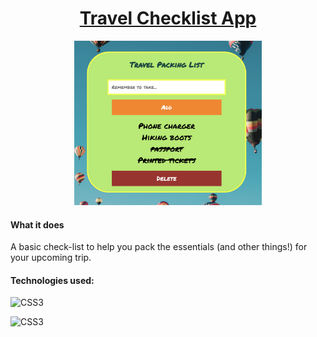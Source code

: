 <h1 align="center"><a href="https://travel-checklist-app.netlify.app/"><strong>Travel Checklist App</strong></a></h1>
<p align="center">
  <img src="assets/demo.png" width="300" alt="demo">
</p>

<h4>What it does</h4>
<p>A basic check-list to help you pack the essentials (and other things!) for your upcoming trip.</p>

<h4>Technologies used: </h4>


![CSS3](https://img.shields.io/badge/css3-%231572B6.svg?style=for-the-badge&logo=css3&logoColor=white) 
    

![CSS3](https://img.shields.io/badge/css3-%231572B6.svg?style=for-the-badge&logo=css3&logoColor=white) 

